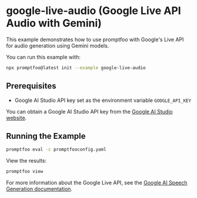 # google-live-audio (Google Live API Audio with Gemini)

This example demonstrates how to use promptfoo with Google's Live API for audio generation using Gemini models.

You can run this example with:

```bash
npx promptfoo@latest init --example google-live-audio
```

## Prerequisites

- Google AI Studio API key set as the environment variable `GOOGLE_API_KEY`

You can obtain a Google AI Studio API key from the [Google AI Studio website](https://ai.google.dev/).

## Running the Example

```bash
promptfoo eval -c promptfooconfig.yaml
```

View the results:

```bash
promptfoo view
```

For more information about the Google Live API, see the [Google AI Speech Generation documentation](https://ai.google.dev/gemini-api/docs/speech-generation).

